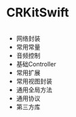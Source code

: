 # CRKitSwift

``` 初始化项目通用工具
```

* 网络封装
* 常用常量
* 音频控制
* 基础Controller
* 常用扩展
* 常用视图封装
* 通用全局方法
* 通用协议
* 第三方库
